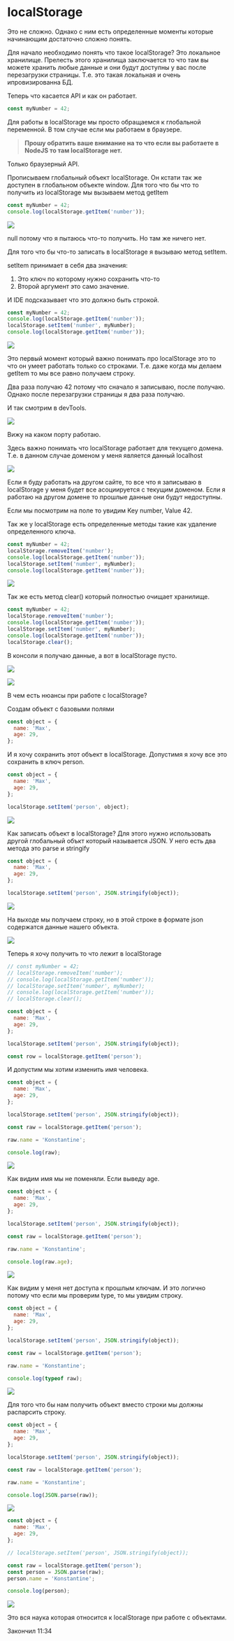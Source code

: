 # localStorage

Это не сложно. Однако с ним есть определенные моменты которые начинающим достаточно сложно понять.

Для начало необходимо понять что такое localStorage? Это локальное хранилище. Прелесть этого хранилища заключается то что там вы можете хранить любые данные и они будут доступны у вас после перезагрузки страницы. Т.е. это такая локальная и очень ипровизированна БД.

Теперь что касается API и как он работает.

```js
const myNumber = 42;
```

Для работы в localStorage мы просто обращаемся к глобальной переменной. В том случае если мы работаем в браузере.

> **Прошу обратить ваше внимание на то что если вы работаете в NodeJS то там localStorage нет.**

Только браузерный API.

Прописываем глобальный объект localStorage. Он кстати так же доступен в глобальном объекте window. Для того что бы что то получить из localStorage мы вызываем метод getItem

```js
const myNumber = 42;
console.log(localStorage.getItem('number'));
```

![](img/001.png)

null потому что я пытаюсь что-то получить. Но там же ничего нет.

Для того что бы что-то записать в localStorage я вызываю метод setItem.

setItem принимает в себя два значения:

1. Это ключ по которому нужно сохранить что-то
2. Второй аргумент это само значение.

И IDE подсказывает что это должно быть строкой.

```js
const myNumber = 42;
console.log(localStorage.getItem('number'));
localStorage.setItem('number', myNumber);
console.log(localStorage.getItem('number'));
```

![](img/002.png)

Это первый момент который важно понимать про localStorage это то что он умеет работать только со строками. Т.е. даже когда мы делаем getItem то мы все равно получаем строку.

Два раза получаю 42 потому что сначало я записываю, после получаю. Однако после перезагрузки страницы я два раза получаю.

И так смотрим в devTools.

![](img/003.png)

Вижу на каком порту работаю.

Здесь важно понимать что localStorage работает для текущего домена. Т.е. в данном случае доменом у меня является данный localhost

![](img/004.png)

Если я буду работать на другом сайте, то все что я записываю в localStorage у меня будет все асоциируется с текущим доменом. Если я работаю на другом домене то прошлые данные они будут недоступны.

Если мы посмотрим на поле то увидим Key number, Value 42.

Так же у localStorage есть определенные методы такие как удаление определенного ключа.

```js
const myNumber = 42;
localStorage.removeItem('number');
console.log(localStorage.getItem('number'));
localStorage.setItem('number', myNumber);
console.log(localStorage.getItem('number'));
```

![](img/005.png)

Так же есть метод clear() который полностью очищает хранилище.

```js
const myNumber = 42;
localStorage.removeItem('number');
console.log(localStorage.getItem('number'));
localStorage.setItem('number', myNumber);
console.log(localStorage.getItem('number'));
localStorage.clear();
```

В консоли я получаю данные, а вот в localStorage пусто.

![](img/006.png)

![](img/007.png)

В чем есть нюансы при работе с localStorage?

Создам объект с базовыми полями

```js
const object = {
  name: 'Max',
  age: 29,
};
```

И я хочу сохранить этот объект в localStorage. Допустимя я хочу все это сохранить в ключ person.

```js
const object = {
  name: 'Max',
  age: 29,
};

localStorage.setItem('person', object);
```

![](img/008.png)

Как записать объект в localStorage? Для этого нужно использовать другой глобальный объкт который называется JSON. У него есть два метода это parse и stringify

```js
const object = {
  name: 'Max',
  age: 29,
};

localStorage.setItem('person', JSON.stringify(object));
```

![](img/009.png)

На выходе мы получаем строку, но в этой строке в формате json содержатся данные нашего объекта.

![](img/010.png)

Теперь я хочу получить то что лежит в localStorage

```js
// const myNumber = 42;
// localStorage.removeItem('number');
// console.log(localStorage.getItem('number'));
// localStorage.setItem('number', myNumber);
// console.log(localStorage.getItem('number'));
// localStorage.clear();

const object = {
  name: 'Max',
  age: 29,
};

localStorage.setItem('person', JSON.stringify(object));

const row = localStorage.getItem('person');
```

И допустим мы хотим изменить имя человека.

```js
const object = {
  name: 'Max',
  age: 29,
};

localStorage.setItem('person', JSON.stringify(object));

const raw = localStorage.getItem('person');

raw.name = 'Konstantine';

console.log(raw);
```

![](img/011.png)

Как видим имя мы не поменяли. Если выведу age.

```js
const object = {
  name: 'Max',
  age: 29,
};

localStorage.setItem('person', JSON.stringify(object));

const raw = localStorage.getItem('person');

raw.name = 'Konstantine';

console.log(raw.age);
```

![](img/012.png)

Как видим у меня нет доступа к прошлым ключам. И это логично потому что если мы проверим type, то мы увидим строку.

```js
const object = {
  name: 'Max',
  age: 29,
};

localStorage.setItem('person', JSON.stringify(object));

const raw = localStorage.getItem('person');

raw.name = 'Konstantine';

console.log(typeof raw);
```

![](img/013.png)

Для того что бы нам получить объект вместо строки мы должны распарсить строку.

```js
const object = {
  name: 'Max',
  age: 29,
};

localStorage.setItem('person', JSON.stringify(object));

const raw = localStorage.getItem('person');

raw.name = 'Konstantine';

console.log(JSON.parse(raw));
```

![](img/014.png)

```js
const object = {
  name: 'Max',
  age: 29,
};

// localStorage.setItem('person', JSON.stringify(object));

const raw = localStorage.getItem('person');
const person = JSON.parse(raw);
person.name = 'Konstantine';

console.log(person);
```

![](img/015.png)

Это вся наука которая относится к localStorage при работе с объектами.

Закончил 11:34
